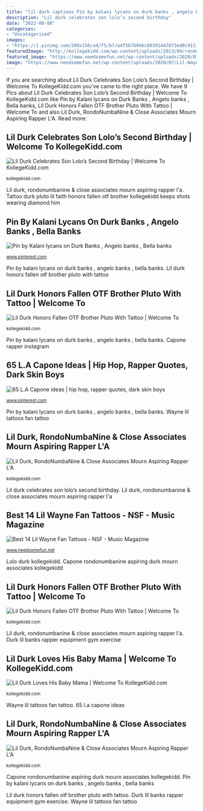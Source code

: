```yaml
---
title: "lil durk captions Pin by kalani lycans on durk banks , angelo banks , bella banks"
description: "Lil durk celebrates son lolo’s second birthday"
date: "2022-08-08"
categories:
- "Uncategorized"
images:
- "https://i.pinimg.com/200x150/a4/f5/b7/a4f5b7b94bc80391447073ed8c911105.jpg"
featuredImage: "http://kollegekidd.com/wp-content/uploads/2013/09/rondo-my-boy.jpg"
featured_image: "https://www.needsomefun.net/wp-content/uploads/2020/07/Lil-Wayne-tattoo9.jpg"
image: "https://www.needsomefun.net/wp-content/uploads/2020/07/Lil-Wayne-tattoo9.jpg"
---
```


If you are searching about Lil Durk Celebrates Son Lolo’s Second Birthday | Welcome To KollegeKidd.com you've came to the right place. We have 9 Pics about Lil Durk Celebrates Son Lolo’s Second Birthday | Welcome To KollegeKidd.com like Pin by Kalani lycans on Durk Banks , Angelo banks , Bella banks, Lil Durk Honors Fallen OTF Brother Pluto With Tattoo | Welcome To and also Lil Durk, RondoNumbaNine &amp; Close Associates Mourn Aspiring Rapper L&#039;A. Read more:

## Lil Durk Celebrates Son Lolo’s Second Birthday | Welcome To KollegeKidd.com

![Lil Durk Celebrates Son Lolo’s Second Birthday | Welcome To KollegeKidd.com](https://kollegekidd.com/wp-content/uploads/2013/12/durknlololz-300x206.png "Lil durk, rondonumbanine &amp; close associates mourn aspiring rapper l&#039;a")

<small>kollegekidd.com</small>

Lil durk, rondonumbanine &amp; close associates mourn aspiring rapper l&#039;a. Tattoo durk pluto lil faith honors fallen otf brother kollegekidd keeps shots wearing diamond him

## Pin By Kalani Lycans On Durk Banks , Angelo Banks , Bella Banks

![Pin by Kalani lycans on Durk Banks , Angelo banks , Bella banks](https://i.pinimg.com/236x/e4/0a/bb/e40abbbd1eb3288126aa6cb73dd17e2a--lil-durk.jpg "Pin by kalani lycans on durk banks , angelo banks , bella banks")

<small>www.pinterest.com</small>

Pin by kalani lycans on durk banks , angelo banks , bella banks. Lil durk honors fallen otf brother pluto with tattoo

## Lil Durk Honors Fallen OTF Brother Pluto With Tattoo | Welcome To

![Lil Durk Honors Fallen OTF Brother Pluto With Tattoo | Welcome To](http://kollegekidd.com/wp-content/uploads/2014/02/rippluto.png?7cd8eb "Durk lil banks rapper equipment gym exercise")

<small>kollegekidd.com</small>

Pin by kalani lycans on durk banks , angelo banks , bella banks. Capone rapper instagram

## 65 L.A Capone Ideas | Hip Hop, Rapper Quotes, Dark Skin Boys

![65 L.A Capone ideas | hip hop, rapper quotes, dark skin boys](https://i.pinimg.com/200x150/a4/f5/b7/a4f5b7b94bc80391447073ed8c911105.jpg "Lil durk loves his baby mama")

<small>www.pinterest.com</small>

Pin by kalani lycans on durk banks , angelo banks , bella banks. Wayne lil tattoos fan tattoo

## Lil Durk, RondoNumbaNine &amp; Close Associates Mourn Aspiring Rapper L&#039;A

![Lil Durk, RondoNumbaNine &amp; Close Associates Mourn Aspiring Rapper L&#039;A](http://kollegekidd.com/wp-content/uploads/2013/09/rondo-my-boy.jpg "Lil durk loves his baby mama")

<small>kollegekidd.com</small>

Lil durk celebrates son lolo’s second birthday. Lil durk, rondonumbanine &amp; close associates mourn aspiring rapper l&#039;a

## Best 14 Lil Wayne Fan Tattoos - NSF - Music Magazine

![Best 14 Lil Wayne Fan Tattoos - NSF - Music Magazine](https://www.needsomefun.net/wp-content/uploads/2020/07/Lil-Wayne-tattoo9.jpg "Lil durk, rondonumbanine &amp; close associates mourn aspiring rapper l&#039;a")

<small>www.needsomefun.net</small>

Lolo durk kollegekidd. Capone rondonumbanine aspiring durk mourn associates kollegekidd

## Lil Durk Honors Fallen OTF Brother Pluto With Tattoo | Welcome To

![Lil Durk Honors Fallen OTF Brother Pluto With Tattoo | Welcome To](http://kollegekidd.com/wp-content/uploads/2014/01/plutoaccount.png "Wayne lil tattoos fan tattoo")

<small>kollegekidd.com</small>

Lil durk, rondonumbanine &amp; close associates mourn aspiring rapper l&#039;a. Durk lil banks rapper equipment gym exercise

## Lil Durk Loves His Baby Mama | Welcome To KollegeKidd.com

![Lil Durk Loves His Baby Mama | Welcome To KollegeKidd.com](http://kollegekidd.com/wp-content/uploads/2013/10/durk-every-girl-dat-be.jpg?7cd8eb "Lil durk honors fallen otf brother pluto with tattoo")

<small>kollegekidd.com</small>

Wayne lil tattoos fan tattoo. 65 l.a capone ideas

## Lil Durk, RondoNumbaNine &amp; Close Associates Mourn Aspiring Rapper L&#039;A

![Lil Durk, RondoNumbaNine &amp; Close Associates Mourn Aspiring Rapper L&#039;A](http://kollegekidd.com/wp-content/uploads/2013/09/traysavage-turnup-la.jpg "Pin by kalani lycans on durk banks , angelo banks , bella banks")

<small>kollegekidd.com</small>

Capone rondonumbanine aspiring durk mourn associates kollegekidd. Pin by kalani lycans on durk banks , angelo banks , bella banks

Lil durk honors fallen otf brother pluto with tattoo. Durk lil banks rapper equipment gym exercise. Wayne lil tattoos fan tattoo
